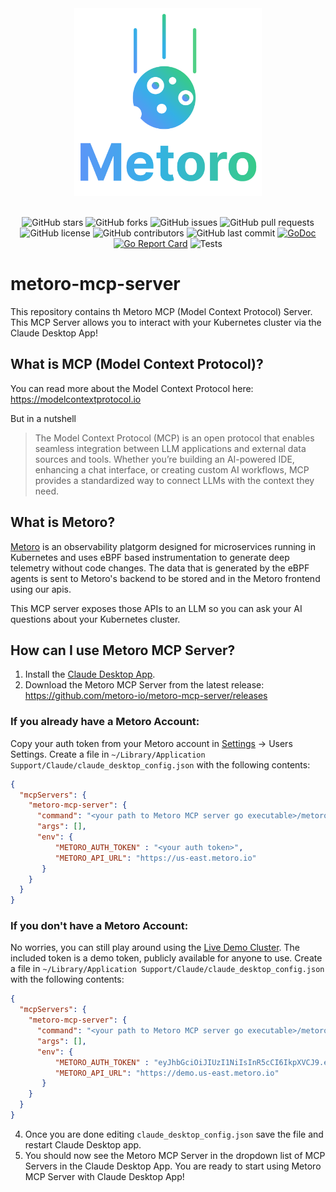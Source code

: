 <div align="center">
<img src="./resources/Metoro_square.svg" height="300" alt="Metoro MCP Logo">
</div>
<br/>
<div align="center">

![GitHub stars](https://img.shields.io/github/stars/metoro-io/metoro-mcp-server?style=social)
![GitHub forks](https://img.shields.io/github/forks/metoro-io/metoro-mcp-server?style=social)
![GitHub issues](https://img.shields.io/github/issues/metoro-io/metoro-mcp-server)
![GitHub pull requests](https://img.shields.io/github/issues-pr/metoro-io/metoro-mcp-server)
![GitHub license](https://img.shields.io/github/license/metoro-io/metoro-mcp-server)
![GitHub contributors](https://img.shields.io/github/contributors/metoro-io/metoro-mcp-server)
![GitHub last commit](https://img.shields.io/github/last-commit/metoro-io/metoro-mcp-server)
[![GoDoc](https://pkg.go.dev/badge/github.com/metoro-io/metoro-mcp-server.svg)](https://pkg.go.dev/github.com/metoro-io/metoro-mcp-server)
[![Go Report Card](https://goreportcard.com/badge/github.com/metoro-io/metoro-mcp-server)](https://goreportcard.com/report/github.com/metoro-io/metoro-mcp-server)
![Tests](https://github.com/metoro-io/metoro-mcp-server/actions/workflows/go-test.yml/badge.svg)

</div>

# metoro-mcp-server
This repository contains th Metoro MCP (Model Context Protocol) Server. This MCP Server allows you to interact with your Kubernetes cluster via the Claude Desktop App!

## What is MCP (Model Context Protocol)? 
You can read more about the Model Context Protocol here: https://modelcontextprotocol.io

But in a nutshell
> The Model Context Protocol (MCP) is an open protocol that enables seamless integration between LLM applications and external data sources and tools. Whether you’re building an AI-powered IDE, enhancing a chat interface, or creating custom AI workflows, MCP provides a standardized way to connect LLMs with the context they need.

## What is Metoro?
[Metoro](https://metoro.io/) is an observability platgorm designed for microservices running in Kubernetes and uses eBPF based instrumentation to generate deep telemetry without code changes.
The data that is generated by the eBPF agents is sent to Metoro's backend to be stored and in the Metoro frontend using our apis.

This MCP server exposes those APIs to an LLM so you can ask your AI questions about your Kubernetes cluster.

## How can I use Metoro MCP Server? 
1. Install the [Claude Desktop App](https://claude.ai/download).
2. Download the Metoro MCP Server from the latest release: https://github.com/metoro-io/metoro-mcp-server/releases

### If you already have a Metoro Account:
Copy your auth token from your Metoro account in [Settings](https://us-east.metoro.io/settings) -> Users Settings. 
Create a file in `~/Library/Application Support/Claude/claude_desktop_config.json` with the following contents:
```json
{
  "mcpServers": {
    "metoro-mcp-server": {
      "command": "<your path to Metoro MCP server go executable>/metoro-mcp-server",
      "args": [],
      "env": {
          "METORO_AUTH_TOKEN" : "<your auth token>",
          "METORO_API_URL": "https://us-east.metoro.io"
       }
    }
  }
}
```

### If you don't have a Metoro Account:
No worries, you can still play around using the [Live Demo Cluster](https://demo.us-east.metoro.io/).
The included token is a demo token, publicly available for anyone to use.
   Create a file in `~/Library/Application Support/Claude/claude_desktop_config.json` with the following contents:
```json
{
  "mcpServers": {
    "metoro-mcp-server": {
      "command": "<your path to Metoro MCP server go executable>/metoro-mcp-server",
      "args": [],
      "env": {
          "METORO_AUTH_TOKEN" : "eyJhbGciOiJIUzI1NiIsInR5cCI6IkpXVCJ9.eyJjdXN0b21lcklkIjoiOThlZDU1M2QtYzY4ZC00MDRhLWFhZjItNDM2ODllNWJiMGUzIiwiZW1haWwiOiJ0ZXN0QGNocmlzYmF0dGFyYmVlLmNvbSIsImV4cCI6MTgyMTI0NzIzN30.7G6alDpcZh_OThYj293Jce5rjeOBqAhOlANR_Fl5auw",
          "METORO_API_URL": "https://demo.us-east.metoro.io"
       }
    }
  }
}
```

4. Once you are done editing `claude_desktop_config.json` save the file and restart Claude Desktop app.
5. You should now see the Metoro MCP Server in the dropdown list of MCP Servers in the Claude Desktop App. You are ready to start using Metoro MCP Server with Claude Desktop App!


